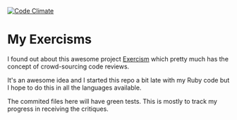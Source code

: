 [![Code Climate](https://codeclimate.com/github/Tonkpils/exercisms.png)](https://codeclimate.com/github/Tonkpils/exercisms)

# My Exercisms

I found out about this awesome project [Exercism](http://exercism.io) which pretty much has the concept of crowd-sourcing code reviews. 

It's an awesome idea and I started this repo a bit late with my Ruby code but I hope to do this in all the languages available. 

The commited files here will have green tests. This is mostly to track my progress in receiving the critiques.

